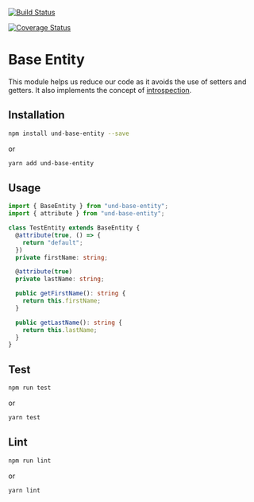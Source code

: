 [![Build Status](https://travis-ci.org/und-tech/und-base-entity.svg?branch=master)](https://travis-ci.org/und-tech/und-base-entity)

[![Coverage Status](https://coveralls.io/repos/github/und-tech/und-base-entity/badge.svg?branch=master)](https://coveralls.io/github/und-tech/und-base-entity?branch=master)

# Base Entity

This module helps us reduce our code as it avoids the use of setters and getters. It also implements the concept of [introspection](https://en.wikipedia.org/wiki/Type_introspection).

## Installation

```sh
npm install und-base-entity --save
```

or

```sh
yarn add und-base-entity
```

## Usage

```typescript
import { BaseEntity } from "und-base-entity";
import { attribute } from "und-base-entity";

class TestEntity extends BaseEntity {
  @attribute(true, () => {
    return "default";
  })
  private firstName: string;

  @attribute(true)
  private lastName: string;

  public getFirstName(): string {
    return this.firstName;
  }

  public getLastName(): string {
    return this.lastName;
  }
}
```

## Test

```sh
npm run test
```

or

```sh
yarn test
```

## Lint

```sh
npm run lint
```

or

```sh
yarn lint
```
